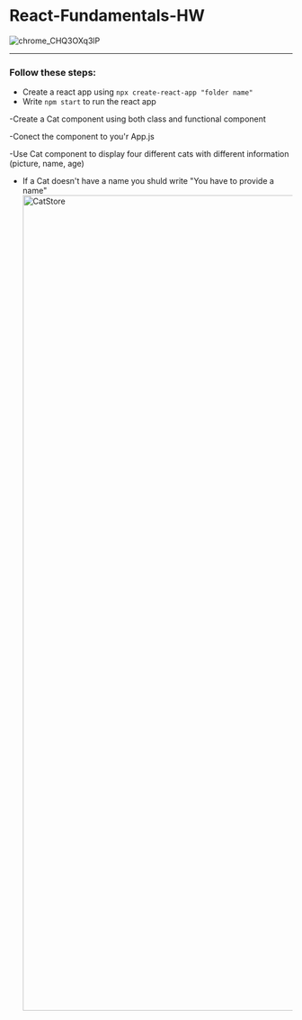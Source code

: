 # React-Fundamentals-HW

![chrome_CHQ3OXq3lP](https://user-images.githubusercontent.com/45186916/174667642-48ffb94b-d497-4ed8-8317-b3b0beda06b3.jpg)














***************************************************************

### Follow these steps:

- Create a react app using `npx create-react-app "folder name"`
- Write `npm start` to run the react app

-Create a Cat component using both class and functional component

-Conect the component to you'r App.js

-Use Cat component to display four different cats with different information (picture, name, age)

- If a Cat doesn't have a name you shuld write "You have to provide a name"
  <img width="1448" alt="CatStore" src="https://user-images.githubusercontent.com/102030206/171110813-65465e1b-9dab-47fe-bb93-48dbb62492cc.png">
